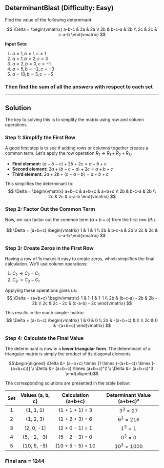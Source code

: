 ## DeterminantBlast (Difficulty: Easy)

Find the value of the following determinant:

$$
\Delta = \begin{vmatrix}
a-b-c & 2a & 2a \\
2b & b-c-a & 2b \\
2c & 2c & c-a-b
\end{vmatrix}
$$

**Input Sets:**
1.  $a = 1, b = 1, c = 1$
2.  $a = 1, b = 2, c = 3$
3.  $a = 2, b = 0, c = -1$
4.  $a = 5, b = -2, c = -3$
5.  $a = 10, b = 5, c = -5$

### Then find the sum of all the answers with respect to each set

***

## Solution

The key to solving this is to simplify the matrix using row and column operations.

### Step 1: Simplify the First Row

A good first step is to see if adding rows or columns together creates a common term. Let's apply the row operation $R_1 \to R_1 + R_2 + R_3$.

* **First element:** $(a-b-c) + 2b + 2c = a+b+c$
* **Second element:** $2a + (b-c-a) + 2c = a+b+c$
* **Third element:** $2a + 2b + (c-a-b) = a+b+c$

This simplifies the determinant to:
$$
\Delta = \begin{vmatrix}
a+b+c & a+b+c & a+b+c \\
2b & b-c-a & 2b \\
2c & 2c & c-a-b
\end{vmatrix}
$$

### Step 2: Factor Out the Common Term

Now, we can factor out the common term $(a+b+c)$ from the first row ($R_1$).

$$
\Delta = (a+b+c) \begin{vmatrix}
1 & 1 & 1 \\
2b & b-c-a & 2b \\
2c & 2c & c-a-b
\end{vmatrix}
$$

### Step 3: Create Zeros in the First Row

Having a row of 1s makes it easy to create zeros, which simplifies the final calculation. We'll use column operations:
1.  $C_2 \to C_2 - C_1$
2.  $C_3 \to C_3 - C_1$

Applying these operations gives us:
$$
\Delta = (a+b+c) \begin{vmatrix}
1 & 1-1 & 1-1 \\
2b & (b-c-a) - 2b & 2b - 2b \\
2c & 2c - 2c & (c-a-b) - 2c
\end{vmatrix}
$$

This results in the much simpler matrix:
$$
\Delta = (a+b+c) \begin{vmatrix}
1 & 0 & 0 \\
2b & -(a+b+c) & 0 \\
2c & 0 & -(a+b+c)
\end{vmatrix}
$$

### Step 4: Calculate the Final Value

The determinant is now in a **lower triangular form**. The determinant of a triangular matrix is simply the product of its diagonal elements.

$$\begin{aligned}
\Delta &= (a+b+c) \times [1 \times (-(a+b+c)) \times (-(a+b+c))] \\
\Delta &= (a+b+c) \times (a+b+c)^2 \\
\Delta &= (a+b+c)^3
\end{aligned}$$

The corresponding solutions are presented in the table below:

| Set | Values (a, b, c) | Calculation (a+b+c) | Determinant Value (a+b+c)³ |
|:---:|:------------------:|:---------------------:|:----------------------------:|
| 1   | (1, 1, 1)          | (1 + 1 + 1) = 3       | $3^3 = 27$                   |
| 2   | (1, 2, 3)          | (1 + 2 + 3) = 6       | $6^3 = 216$                  |
| 3   | (2, 0, -1)         | (2 + 0 - 1) = 1       | $1^3 = 1$                    |
| 4   | (5, -2, -3)        | (5 - 2 - 3) = 0       | $0^3 = 0$                    |
| 5   | (10, 5, -5)        | (10 + 5 - 5) = 10     | $10^3 = 1000$                |

### Final ans = 1244